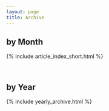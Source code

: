 ```yaml
---
layout: page
title: Archive
---
```

## by Month
{% include article_index_short.html %}

<br/>

## by Year
{% include yearly_archive.html %}
